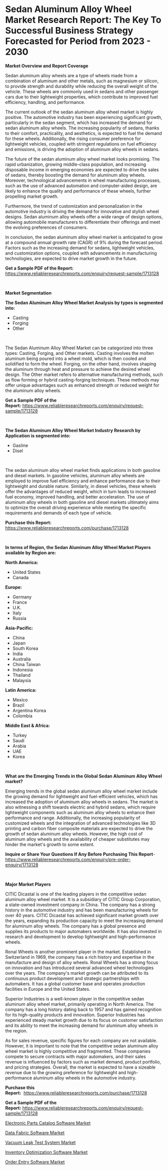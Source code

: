 <p><h1>Sedan Aluminum Alloy Wheel Market Research Report: The Key To Successful Business Strategy Forecasted for Period from 2023 - 2030</h1></p><p><strong>Market Overview and Report Coverage</strong></p>
<p><p>Sedan aluminum alloy wheels are a type of wheels made from a combination of aluminum and other metals, such as magnesium or silicon, to provide strength and durability while reducing the overall weight of the vehicle. These wheels are commonly used in sedans and other passenger cars due to their lightweight properties, which contribute to improved fuel efficiency, handling, and performance.</p><p>The current outlook of the sedan aluminum alloy wheel market is highly positive. The automotive industry has been experiencing significant growth, particularly in the sedan segment, which has increased the demand for sedan aluminum alloy wheels. The increasing popularity of sedans, thanks to their comfort, practicality, and aesthetics, is expected to fuel the demand for these wheels. Additionally, the rising consumer preference for lightweight vehicles, coupled with stringent regulations on fuel efficiency and emissions, is driving the adoption of aluminum alloy wheels in sedans.</p><p>The future of the sedan aluminum alloy wheel market looks promising. The rapid urbanization, growing middle-class population, and increasing disposable income in emerging economies are expected to drive the sales of sedans, thereby boosting the demand for aluminum alloy wheels. Moreover, technological advancements in wheel manufacturing processes, such as the use of advanced automation and computer-aided design, are likely to enhance the quality and performance of these wheels, further propelling market growth.</p><p>Furthermore, the trend of customization and personalization in the automotive industry is driving the demand for innovative and stylish wheel designs. Sedan aluminum alloy wheels offer a wide range of design options, allowing automobile manufacturers to differentiate their offerings and meet the evolving preferences of consumers.</p><p>In conclusion, the sedan aluminum alloy wheel market is anticipated to grow at a compound annual growth rate (CAGR) of 9% during the forecast period. Factors such as the increasing demand for sedans, lightweight vehicles, and customization options, coupled with advancements in manufacturing technologies, are expected to drive market growth in the future.</p></p>
<p><strong>Get a Sample PDF of the Report:</strong> <a href="https://www.reliableresearchreports.com/enquiry/request-sample/1713128">https://www.reliableresearchreports.com/enquiry/request-sample/1713128</a></p>
<p>&nbsp;</p>
<p><strong>Market Segmentation</strong></p>
<p><strong>The Sedan Aluminum Alloy Wheel Market Analysis by types is segmented into:</strong></p>
<p><ul><li>Casting</li><li>Forging</li><li>Other</li></ul></p>
<p>&nbsp;</p>
<p><p>The Sedan Aluminum Alloy Wheel Market can be categorized into three types: Casting, Forging, and Other markets. Casting involves the molten aluminum being poured into a wheel mold, which is then cooled and solidified to form the wheel. Forging, on the other hand, involves shaping the aluminum through heat and pressure to achieve the desired wheel design. The Other market refers to alternative manufacturing methods, such as flow forming or hybrid casting-forging techniques. These methods may offer unique advantages such as enhanced strength or reduced weight for the aluminum alloy wheels.</p></p>
<p><strong>Get a Sample PDF of the Report:</strong>&nbsp;<a href="https://www.reliableresearchreports.com/enquiry/request-sample/1713128">https://www.reliableresearchreports.com/enquiry/request-sample/1713128</a></p>
<p>&nbsp;</p>
<p><strong>The Sedan Aluminum Alloy Wheel Market Industry Research by Application is segmented into:</strong></p>
<p><ul><li>Gasline</li><li>Disel</li></ul></p>
<p>&nbsp;</p>
<p><p>The sedan aluminum alloy wheel market finds applications in both gasoline and diesel markets. In gasoline vehicles, aluminum alloy wheels are employed to improve fuel efficiency and enhance performance due to their lightweight and durable nature. Similarly, in diesel vehicles, these wheels offer the advantages of reduced weight, which in turn leads to increased fuel economy, improved handling, and better acceleration. The use of aluminum alloy wheels in both gasoline and diesel markets ultimately aims to optimize the overall driving experience while meeting the specific requirements and demands of each type of vehicle.</p></p>
<p><strong>Purchase this Report:</strong>&nbsp; <a href="https://www.reliableresearchreports.com/purchase/1713128">https://www.reliableresearchreports.com/purchase/1713128</a></p>
<p>&nbsp;</p>
<p><strong>In terms of Region, the Sedan Aluminum Alloy Wheel Market Players available by Region are:</strong></p>
<p>
    <p> <strong> North America: </strong>
        <ul>
            <li>United States</li>
            <li>Canada</li>
        </ul>
        </p> 
    <p> <strong> Europe: </strong>
        <ul>
            <li>Germany</li>
            <li>France</li>
            <li>U.K.</li>
            <li>Italy</li>
            <li>Russia</li>
        </ul>
        </p> 
    <p> <strong> Asia-Pacific: </strong>
        <ul>
            <li>China</li>
            <li>Japan</li>
            <li>South Korea</li>
            <li>India</li>
            <li>Australia</li>
            <li>China Taiwan</li>
            <li>Indonesia</li>
            <li>Thailand</li>
            <li>Malaysia</li>
        </ul>
        </p> 
    <p> <strong> Latin America: </strong>
        <ul>
            <li>Mexico</li>
            <li>Brazil</li>
            <li>Argentina Korea</li>
            <li>Colombia</li>
        </ul>
        </p> 
    <p> <strong> Middle East & Africa: </strong>
        <ul>
            <li>Turkey</li>
            <li>Saudi</li>
            <li>Arabia</li>
            <li>UAE</li>
            <li>Korea</li>
        </ul>
    </p>
    </p>
<p>&nbsp;</p>
<p><strong>What are the Emerging Trends in the Global Sedan Aluminum Alloy Wheel market?</strong></p>
<p><p>Emerging trends in the global sedan aluminum alloy wheel market include the growing demand for lightweight and fuel-efficient vehicles, which has increased the adoption of aluminum alloy wheels in sedans. The market is also witnessing a shift towards electric and hybrid sedans, which require lightweight components such as aluminum alloy wheels to enhance their performance and range. Additionally, the increasing popularity of customized wheels and the integration of advanced technologies like 3D printing and carbon fiber composite materials are expected to drive the growth of sedan aluminum alloy wheels. However, the high cost of aluminum alloy wheels and the availability of cheaper substitutes may hinder the market's growth to some extent.</p></p>
<p><strong>Inquire or Share Your Questions If Any Before Purchasing This Report</strong>- <a href="https://www.reliableresearchreports.com/enquiry/pre-order-enquiry/1713128">https://www.reliableresearchreports.com/enquiry/pre-order-enquiry/1713128</a></p>
<p>&nbsp;</p>
<p><strong>Major Market Players</strong></p>
<p><p>CITIC Dicastal is one of the leading players in the competitive sedan aluminum alloy wheel market. It is a subsidiary of CITIC Group Corporation, a state-owned investment company in China. The company has a strong history in the automotive industry and has been manufacturing wheels for over 40 years. CITIC Dicastal has achieved significant market growth over the years, expanding its production capacity to meet the increasing demand for aluminum alloy wheels. The company has a global presence and supplies its products to major automakers worldwide. It has also invested in research and development to develop lightweight and high-performance wheels.</p><p>Ronal Wheels is another prominent player in the market. Established in Switzerland in 1969, the company has a rich history and expertise in the manufacture and design of alloy wheels. Ronal Wheels has a strong focus on innovation and has introduced several advanced wheel technologies over the years. The company's market growth can be attributed to its continuous product development and strategic partnerships with automakers. It has a global customer base and operates production facilities in Europe and the United States.</p><p>Superior Industries is a well-known player in the competitive sedan aluminum alloy wheel market, primarily operating in North America. The company has a long history dating back to 1957 and has gained recognition for its high-quality products and innovation. Superior Industries has experienced steady market growth due to its focus on customer satisfaction and its ability to meet the increasing demand for aluminum alloy wheels in the region.</p><p>As for sales revenue, specific figures for each company are not available. However, it is important to note that the competitive sedan aluminum alloy wheel market is highly competitive and fragmented. These companies compete to secure contracts with major automakers, and their sales revenue is influenced by factors such as market demand, product portfolio, and pricing strategies. Overall, the market is expected to have a sizeable revenue due to the growing preference for lightweight and high-performance aluminum alloy wheels in the automotive industry.</p></p>
<p><strong>Purchase this Report:</strong>&nbsp;&nbsp;<a href="https://www.reliableresearchreports.com/purchase/1713128">https://www.reliableresearchreports.com/purchase/1713128</a></p>
<p></p>
<p><strong>Get a Sample PDF of the Report:</strong>&nbsp;<a href="https://www.reliableresearchreports.com/enquiry/request-sample/1713128">https://www.reliableresearchreports.com/enquiry/request-sample/1713128</a></p>
<p><p><a href="https://medium.com/@rajuchacharp23/electronic-parts-catalog-software-market-competitive-analysis-market-trends-and-forecast-to-2030-d90ab98d3c0f">Electronic Parts Catalog Software Market</a></p><p><a href="https://medium.com/@reportmines/data-fabric-software-market-insights-into-market-cagr-market-trends-and-growth-strategies-3b06e3bf8f8c">Data Fabric Software Market</a></p><p><a href="https://medium.com/@viksingh034/vacuum-leak-test-system-market-trends-forecast-and-competitive-analysis-to-2030-fc4f3990f382">Vacuum Leak Test System Market</a></p><p><a href="https://medium.com/@prakrishnarp23/inventory-optimization-software-market-report-reveals-the-latest-trends-and-growth-opportunities-of-2bd8d63a93ce">Inventory Optimization Software Market</a></p><p><a href="https://medium.com/@humanhydrohq/order-entry-software-nbsp-market-focuses-on-market-share-size-and-projected-forecast-till-2030-695731cb00e2">Order Entry Software Market</a></p></p>